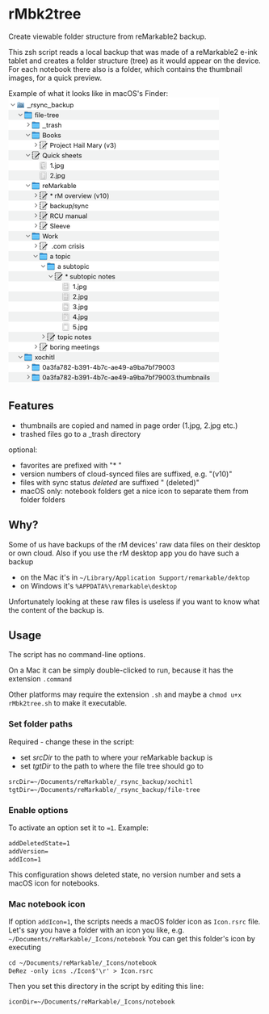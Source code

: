 # rMbk2tree
Create viewable folder structure from reMarkable2 backup.

This zsh script reads a local backup that was made of a reMarkable2 e-ink tablet and creates a folder structure (tree) as it would appear on the device. For each notebook there also is a folder, which contains the thumbnail images, for a quick preview.

Example of what it looks like in macOS's Finder:
![example](rMbk2tree-example.png)

## Features

- thumbnails are copied and named in page order (1.jpg, 2.jpg etc.)
- trashed files go to a _trash directory

optional:
- favorites are prefixed with "* "
- version numbers of cloud-synced files are suffixed, e.g. "(v10)"
- files with sync status _deleted_ are suffixed " (deleted)"
- macOS only: notebook folders get a nice icon to separate them from folder folders  

## Why?

Some of us have backups of the rM devices' raw data files on their desktop or own cloud. Also if you use the rM desktop app you do have such a backup 
- on the Mac it's in `~/Library/Application Support/remarkable/dektop`
- on Windows it's `%APPDATA%\remarkable\desktop`

Unfortunately looking at these raw files is useless if you want to know what the content of the backup is.

## Usage

The script has no command-line options. 

On a Mac it can be simply double-clicked to run, because it has the extension `.command`

Other platforms may require the extension `.sh` and maybe a `chmod u+x rMbk2tree.sh` to make it executable.

### Set folder paths

Required - change these in the script:

- set _srcDir_ to the path to where your reMarkable backup is
- set _tgtDir_ to the path to where the file tree should go to
```
srcDir=~/Documents/reMarkable/_rsync_backup/xochitl
tgtDir=~/Documents/reMarkable/_rsync_backup/file-tree
```

### Enable options

To activate an option set it to `=1`. Example:  
```
addDeletedState=1
addVersion=
addIcon=1
```
This configuration shows deleted state, no version number and sets a macOS icon for notebooks.

### Mac notebook icon

If option `addIcon=1`, the scripts needs a macOS folder icon as `Icon.rsrc` file. Let's say you have a folder with an icon you like, e.g.
`~/Documents/reMarkable/_Icons/notebook` 
You can get this folder's icon by executing
```shell
cd ~/Documents/reMarkable/_Icons/notebook
DeRez -only icns ./Icon$'\r' > Icon.rsrc
```

Then you set this directory in the script by editing this line:
```
iconDir=~/Documents/reMarkable/_Icons/notebook
```
